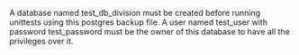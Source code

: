 A database named test_db_division must be created before running unittests using this postgres backup file. 
A user named test_user with password test_password must be the owner of this database to have all the privileges over it.

